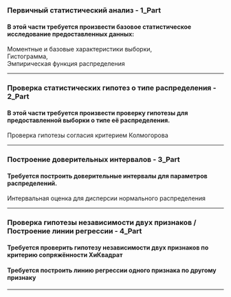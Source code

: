 
### Первичный статистический анализ - 1_Part  

#### В этой части требуется произвести базовое статистическое исследование предоставленных данных:
Моментные и базовые характеристики выборки,  
Гистограмма,  
Эмпирическая функция распределения
_____

### Проверка статистических гипотез о типе распределения - 2_Part
#### В этой части  требуется произвести проверку гипотезы для предоставленной выборки о типе её распределения.
Проверка гипотезы согласия критерием Колмогорова

_____

### Построение доверительных интервалов - 3_Part
####  Требуется построить доверительные интервалы для параметров распределений.
Интервальная оценка для дисперсии нормального распределения

_____

### Проверка гипотезы независимости двух признаков / Построение линии регрессии - 4_Part
#### Требуется проверить гипотезу независимости двух признаков по критерию сопряжённости ХиКвадрат
#### Требуется построить линию регрессии одного признака по другому признаку
_____
